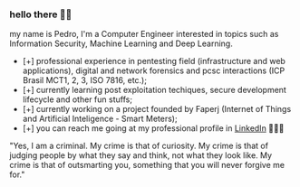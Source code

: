 ### hello there 🤙🏽

my name is Pedro, I'm a Computer Engineer interested in topics such as Information Security, Machine Learning and Deep Learning.

- [+] professional experience in pentesting field (infrastructure and web applications), digital and network forensics and pcsc interactions (ICP Brasil MCT1, 2, 3, ISO 7816, etc.);
- [+] currently learning post exploitation techiques, secure development lifecycle and other fun stuffs;
- [+] currently working on a project founded by Faperj (Internet of Things and Artificial Inteligence - Smart Meters);
- [+] you can reach me going at my professional profile in <a href="https://www.linkedin.com/in/pedroescalfonimoraes/">LinkedIn</a> 👨🏽‍💻

"Yes, I am a criminal.  My crime is that of curiosity.  My crime is that of judging people by what they say and think, 
not what they look like. My crime is that of outsmarting you, something that you will never forgive me for."
